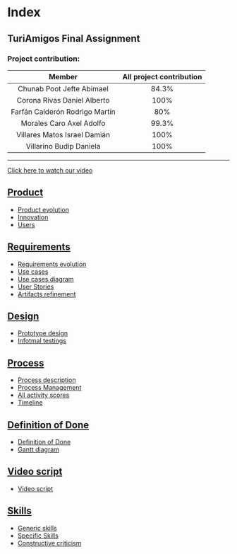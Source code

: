 # Index 

## TuriAmigos Final Assignment

### Project contribution:
|Member | All project contribution|
|:------:|:--------:|
| Chunab Poot Jefte Abimael| 84.3% |
| Corona Rivas Daniel Alberto| 100% |
| Farfán Calderón Rodrigo Martín |80% |
| Morales Caro Axel Adolfo | 99.3% |
| Villares Matos Israel Damián |100% |
| Villarino Budip Daniela | 100% |
---
[Click here to watch our video](https://youtu.be/zTmt7WCOgLU)
## [Product](https://github.com/danivillarino/Equipo2_FIS/tree/Tercera-entrega/Product)
- [Product evolution](https://github.com/danivillarino/Equipo2_FIS/blob/Tercera-entrega/Product/Product%20evolution.md)
-  [Innovation](https://github.com/danivillarino/Equipo2_FIS/blob/Tercera-entrega/Product/Product%20evolution.md)
-  [Users](https://github.com/danivillarino/Equipo2_FIS/blob/Tercera-entrega/Product/USERS.md)

## [Requirements](https://github.com/danivillarino/Equipo2_FIS/tree/Tercera-entrega/Requirements)
- [Requirements evolution](https://github.com/danivillarino/Equipo2_FIS/blob/Tercera-entrega/Requirements/Final_Requirements_list.md)
- [Use cases](https://github.com/danivillarino/Equipo2_FIS/blob/Tercera-entrega/Requirements/Use%20cases.pdf)
- [Use cases diagram](https://github.com/danivillarino/Equipo2_FIS/blob/Tercera-entrega/Requirements/Use%20cases%20diagram.pdf)
- [User Stories](https://github.com/danivillarino/Equipo2_FIS/blob/Tercera-entrega/Requirements/User%20stories.pdf)
- [Artifacts refinement](https://github.com/danivillarino/Equipo2_FIS/blob/Tercera-entrega/Requirements/Refinement%20of%20artifacts.md)

## [Design](https://github.com/danivillarino/Equipo2_FIS/tree/Tercera-entrega/Diseño)
- [Prototype design](https://github.com/danivillarino/Equipo2_FIS/blob/Tercera-entrega/Design/Final%20prototype.md)
- [Infotmal testings](https://github.com/danivillarino/Equipo2_FIS/blob/Tercera-entrega/Design/Informal%20testings.md)

## [Process](https://github.com/danivillarino/Equipo2_FIS/tree/Tercera-entrega/Artifacts)
- [Process description](https://github.com/danivillarino/Equipo2_FIS/tree/Tercera-entrega/Artifacts/Sprints)
- [Process Management](https://github.com/danivillarino/Equipo2_FIS/blob/Tercera-entrega/Artifacts/Timelines/Process%20management.md)
- [All activity scores](https://github.com/danivillarino/Equipo2_FIS/blob/Tercera-entrega/Artifacts/All%20activity%20scores%20copy.md)
- [Timeline](https://github.com/danivillarino/Equipo2_FIS/tree/Tercera-entrega/Artifacts/Timelines)

## [Definition of Done](https://github.com/danivillarino/Equipo2_FIS/tree/Tercera-entrega/DoD)
- [Definition of Done](https://github.com/danivillarino/Equipo2_FIS/blob/Tercera-entrega/DoD/Definition%20of%20Done%20(DoD)%20.md)
- [Gantt diagram](https://github.com/danivillarino/Equipo2_FIS/blob/Tercera-entrega/Artifacts/Timelines/TuriAmigos.gan)

## [Video script](https://github.com/danivillarino/Equipo2_FIS/tree/Tercera-entrega/Video%20Script)
- [Video script](https://github.com/danivillarino/Equipo2_FIS/blob/Tercera-entrega/Video%20Script/Final%20script.md) 

## [Skills](https://github.com/danivillarino/Equipo2_FIS/tree/Tercera-entrega/Skills)
- [Generic skills](https://github.com/danivillarino/Equipo2_FIS/blob/Tercera-entrega/Skills/Generic%20Skills.md) 
- [Specific Skills](https://github.com/danivillarino/Equipo2_FIS/blob/Tercera-entrega/Skills/Specific%20Skills.md)
- [Constructive criticism](https://github.com/danivillarino/Equipo2_FIS/blob/Tercera-entrega/Skills/Constructive%20criticism%20of%20the%20course.md) 
